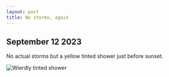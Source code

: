 ```yaml
---
layout: post
title: No storms, again
---
```

## September 12 2023
<p>No actual storms but a yellow tinted shower just before sunset.</p>
<img src="/assets/images/blog/20230912-1.jpg" alt="Wierdly tinted shower">